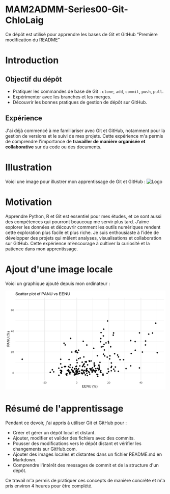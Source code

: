 # MAM2ADMM-Series00-Git-ChloLaig
Ce dépôt est utilisé pour apprendre les bases de Git et GitHub
“Première modification du README”

# Introduction

## Objectif du dépôt

- Pratiquer les commandes de base de Git : `clone`, `add`, `commit`, `push`, `pull`.  
- Expérimenter avec les branches et les merges.  
- Découvrir les bonnes pratiques de gestion de dépôt sur GitHub.  

## Expérience
J'ai déjà commencé à me familiariser avec Git et GitHub, notamment pour la gestion de versions et le suivi de mes projets. Cette expérience m'a permis de comprendre l'importance de **travailler de manière organisée et collaborative** sur du code ou des documents.

# Illustration

Voici une image pour illustrer mon apprentissage de Git et GitHub :
![Logo](https://upload.wikimedia.org/wikipedia/commons/3/3f/Git_icon.svg)

# Motivation

Apprendre Python, R et Git est essentiel pour mes études, et ce sont aussi des compétences qui pourront beaucoup me servir plus tard.
J’aime explorer les données et découvrir comment les outils numériques rendent cette exploration plus facile et plus riche.
Je suis enthousiaste à l’idée de développer des projets qui mêlent analyses, visualisations et collaboration sur GitHub.
Cette expérience m’encourage à cultiver la curiosité et la patience dans mon apprentissage.

# Ajout d'une image locale 

Voici un graphique ajouté depuis mon ordinateur :

![Graphique Python](Image/PANU_VS_EENU.png)

# Résumé de l'apprentissage

Pendant ce devoir, j'ai appris à utiliser Git et GitHub pour :  
- Créer et gérer un dépôt local et distant.  
- Ajouter, modifier et valider des fichiers avec des commits.  
- Pousser des modifications vers le dépôt distant et vérifier les changements sur GitHub.com.  
- Ajouter des images locales et distantes dans un fichier README.md en Markdown.  
- Comprendre l'intérêt des messages de commit et de la structure d'un dépôt.

Ce travail m'a permis de pratiquer ces concepts de manière concrète et m'a pris environ 4 heures pour être complété.

